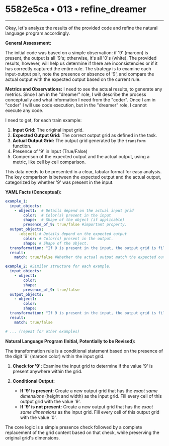 # 5582e5ca • 013 • refine_dreamer

---
Okay, let's analyze the results of the provided code and refine the natural language program accordingly.

**General Assessment:**

The initial code was based on a simple observation: if '9' (maroon) is present, the output is all '9's; otherwise, it's all '0's (white). The provided results, however, will help us determine if there are inconsistencies or if it has correctly captured the entire rule. The strategy is to examine each input-output pair, note the presence or absence of '9', and compare the actual output with the expected output based on the current rule.

**Metrics and Observations:**
I need to see the actual results, to generate any metrics. Since I am in the "dreamer" role, I will describe the process conceptually and what information I need from the "coder". Once I am in "coder" I will use code execution, but in the "dreamer" role, I cannot execute any code.

I need to get, for each train example:

1.  **Input Grid:** The original input grid.
2.  **Expected Output Grid:** The correct output grid as defined in the task.
3.  **Actual Output Grid:** The output grid generated by the `transform` function.
4.  Presence of '9' in Input (True/False)
5.  Comperison of the expected output and the actual output, using a metric, like cell by cell comparison.

This data needs to be presented in a clear, tabular format for easy analysis. The key comparison is between the expected output and the actual output, categorized by whether '9' was present in the input.

**YAML Facts (Conceptual):**

```yaml
example_1:
  input_objects:
    - object1:  # Details depend on the actual input grid
        color:  # Color(s) present in the input
        shape:  # Shape of the object (if applicable)
        presence_of_9: true/false #important property.
  output_objects:
      -object1:# Details depend on the expected output
        color: # Color(s) present in the output.
        shape: # Shape of the object.
  transformation: "If 9 is present in the input, the output grid is filled with 9s; otherwise, it is filled with 0s."
  result:
    match: true/false #Whether the actual output match the expected output

example_2: #Similar structure for each example.
  input_objects:
    - object1:
        color:
        shape:
        presence_of_9: true/false
  output_objects:
    - object1:
        color:
        shape:
  transformation: "If 9 is present in the input, the output grid is filled with 9s; otherwise, it is filled with 0s."
  result:
    match: true/false

# ... (repeat for other examples)
```

**Natural Language Program (Initial, Potentially to be Revised):**

The transformation rule is a conditional statement based on the presence of the digit '9' (maroon color) within the input grid.

1.  **Check for '9':** Examine the input grid to determine if the value '9' is present anywhere within the grid.

2.  **Conditional Output:**
    *   **If '9' is present:** Create a new output grid that has the *exact same dimensions* (height and width) as the input grid. Fill every cell of this output grid with the value '9'.
    *   **If '9' is not present:** Create a new output grid that has the *exact same dimensions* as the input grid. Fill every cell of this output grid with the value '0'.

The core logic is a simple presence check followed by a complete replacement of the grid content based on that check, while preserving the original grid's dimensions.

